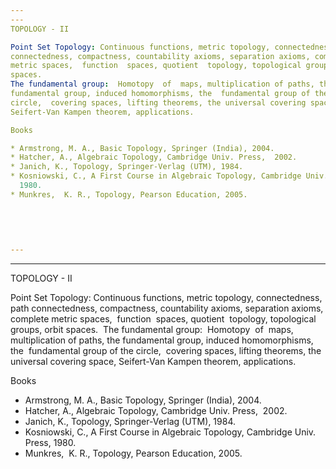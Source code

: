 ```yaml
---
---
TOPOLOGY - II

Point Set Topology: Continuous functions, metric topology, connectedness, path
connectedness, compactness, countability axioms, separation axioms, complete
metric spaces,  function  spaces, quotient  topology, topological groups, orbit
spaces. 
The fundamental group:  Homotopy  of  maps, multiplication of paths, the
fundamental group, induced homomorphisms, the  fundamental group of the
circle,  covering spaces, lifting theorems, the universal covering space,
Seifert-Van Kampen theorem, applications.

Books

* Armstrong, M. A., Basic Topology, Springer (India), 2004.
* Hatcher, A., Algebraic Topology, Cambridge Univ. Press,  2002.
* Janich, K., Topology, Springer-Verlag (UTM), 1984.
* Kosniowski, C., A First Course in Algebraic Topology, Cambridge Univ. Press,
  1980.
* Munkres,  K. R., Topology, Pearson Education, 2005.
   

 
 
 
---
```

---
TOPOLOGY - II

Point Set Topology: Continuous functions, metric topology, connectedness, path
connectedness, compactness, countability axioms, separation axioms, complete
metric spaces,  function  spaces, quotient  topology, topological groups, orbit
spaces. 
The fundamental group:  Homotopy  of  maps, multiplication of paths, the
fundamental group, induced homomorphisms, the  fundamental group of the
circle,  covering spaces, lifting theorems, the universal covering space,
Seifert-Van Kampen theorem, applications.

Books

* Armstrong, M. A., Basic Topology, Springer (India), 2004.
* Hatcher, A., Algebraic Topology, Cambridge Univ. Press,  2002.
* Janich, K., Topology, Springer-Verlag (UTM), 1984.
* Kosniowski, C., A First Course in Algebraic Topology, Cambridge Univ. Press,
  1980.
* Munkres,  K. R., Topology, Pearson Education, 2005.
   

 
 
 

